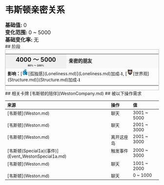 # 韦斯顿亲密关系  
  
<div style="font-size:1.2em"><b>基础值: </b> 0 </div>  
<div style="font-size:1.2em"><b>变化范围: </b> 0 ~ 5000 </div>  
<div style="font-size:1.2em"><b>基础变化率: </b> 无 </div>  
## 阶段  
<div  style="border:1px solid #BBB"><table><tr style="height:2em;"><td style="background-color:#F0F0F0;text-align:center;width:180px;font-size:1.4em;font-weight:bold;vertical-align:middle;"><div>4000 ～ 5000<div><div style="font-size:0.4em">80% ～ 100%</div></td><td colspan=2 style="font-size:1.1em;vertical-align:middle;background-color:#F9F9F9;"><div><b>亲密的朋友</b></div><div style="font-size:0.8em;padding-top:4px;"></div></td></tr><tr><td colspan=2><b>影响：</b>[<div style="width:20px;display:inline-block;text-align:center"><img decoding="async" src="../wiki/Sprite/Loneliness.png" href="a.md" style="max-width:20px;max-height:20px;"></div>[孤独感](Loneliness.md)](Loneliness.md)加成<span style="font-family:ui-monospace"><b>-1</b></span>, [<div style="width:20px;display:inline-block;text-align:center"><img decoding="async" src="../wiki/Sprite/Structure.png" href="a.md" style="max-width:20px;max-height:20px;"></div>[世界观](Structure.md)](Structure.md)加成<span style="font-family:ui-monospace"><b>-1</b></span></td></tr><tr><td colspan=2></td></tr></table></div>  
## 相关卡牌  
[韦斯顿的陪伴](WestonCompany.md)  
## 被以下操作需求  
<style>
        .table8010 th,td{
            text-align:left;
            vertical-align:top;
        }
        </style><table class="table table-bordered table8010" data-toggle="table"  ><thead style=""><tr ><th  style=""  >来源</th><th  style=""  >操作</th><th  style=""  >值</th></tr></thead><tr ><td  style=""  >[韦斯顿](Weston.md)</td><td  style=""  >聊天</td><td  style=""  >3001 ~ 5000</td></tr><tr ><td  style=""  >[韦斯顿](Weston.md)</td><td  style=""  >聊天</td><td  style=""  >2001 ~ 3000</td></tr><tr ><td  style=""  >[韦斯顿](Weston.md)</td><td  style=""  >离开这座岛</td><td  style=""  >2001 ~ 3000</td></tr><tr ><td  style=""  >[韦斯顿(Special1a)(事件)](Event_WestonSpecial1a.md)</td><td  style=""  >触发事件</td><td  style=""  >2000 ~ 3000</td></tr><tr ><td  style=""  >[韦斯顿](Weston.md)</td><td  style=""  >聊天</td><td  style=""  >1001 ~ 2000</td></tr><tr ><td  style=""  >[韦斯顿](Weston.md)</td><td  style=""  >聊天</td><td  style=""  >0 ~ 1000</td></tr></tbody></table>  
  


<script>document.title="韦斯顿亲密关系 - 卡牌生存百科 Card Survival Wiki";</script>